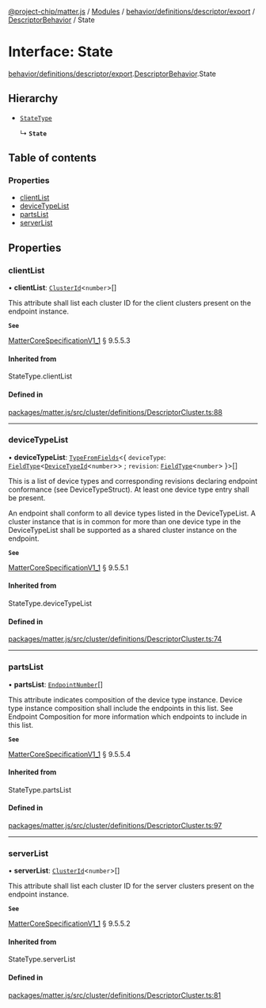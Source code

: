 [@project-chip/matter.js](../README.md) / [Modules](../modules.md) / [behavior/definitions/descriptor/export](../modules/behavior_definitions_descriptor_export.md) / [DescriptorBehavior](../modules/behavior_definitions_descriptor_export.DescriptorBehavior.md) / State

# Interface: State

[behavior/definitions/descriptor/export](../modules/behavior_definitions_descriptor_export.md).[DescriptorBehavior](../modules/behavior_definitions_descriptor_export.DescriptorBehavior.md).State

## Hierarchy

- [`StateType`](../modules/behavior_definitions_descriptor_export._internal_.md#statetype)

  ↳ **`State`**

## Table of contents

### Properties

- [clientList](behavior_definitions_descriptor_export.DescriptorBehavior.State.md#clientlist)
- [deviceTypeList](behavior_definitions_descriptor_export.DescriptorBehavior.State.md#devicetypelist)
- [partsList](behavior_definitions_descriptor_export.DescriptorBehavior.State.md#partslist)
- [serverList](behavior_definitions_descriptor_export.DescriptorBehavior.State.md#serverlist)

## Properties

### clientList

• **clientList**: [`ClusterId`](../modules/datatype_export.md#clusterid)\<`number`\>[]

This attribute shall list each cluster ID for the client clusters present on the endpoint instance.

**`See`**

[MatterCoreSpecificationV1_1](spec_export.MatterCoreSpecificationV1_1.md) § 9.5.5.3

#### Inherited from

StateType.clientList

#### Defined in

[packages/matter.js/src/cluster/definitions/DescriptorCluster.ts:88](https://github.com/project-chip/matter.js/blob/3adaded6/packages/matter.js/src/cluster/definitions/DescriptorCluster.ts#L88)

___

### deviceTypeList

• **deviceTypeList**: [`TypeFromFields`](../modules/tlv_export.md#typefromfields)\<\{ `deviceType`: [`FieldType`](tlv_export.FieldType.md)\<[`DeviceTypeId`](../modules/datatype_export.md#devicetypeid)\<`number`\>\> ; `revision`: [`FieldType`](tlv_export.FieldType.md)\<`number`\>  }\>[]

This is a list of device types and corresponding revisions declaring endpoint conformance (see
DeviceTypeStruct). At least one device type entry shall be present.

An endpoint shall conform to all device types listed in the DeviceTypeList. A cluster instance that is
in common for more than one device type in the DeviceTypeList shall be supported as a shared cluster
instance on the endpoint.

**`See`**

[MatterCoreSpecificationV1_1](spec_export.MatterCoreSpecificationV1_1.md) § 9.5.5.1

#### Inherited from

StateType.deviceTypeList

#### Defined in

[packages/matter.js/src/cluster/definitions/DescriptorCluster.ts:74](https://github.com/project-chip/matter.js/blob/3adaded6/packages/matter.js/src/cluster/definitions/DescriptorCluster.ts#L74)

___

### partsList

• **partsList**: [`EndpointNumber`](../modules/datatype_export.md#endpointnumber)[]

This attribute indicates composition of the device type instance. Device type instance composition shall
include the endpoints in this list. See Endpoint Composition for more information which endpoints to
include in this list.

**`See`**

[MatterCoreSpecificationV1_1](spec_export.MatterCoreSpecificationV1_1.md) § 9.5.5.4

#### Inherited from

StateType.partsList

#### Defined in

[packages/matter.js/src/cluster/definitions/DescriptorCluster.ts:97](https://github.com/project-chip/matter.js/blob/3adaded6/packages/matter.js/src/cluster/definitions/DescriptorCluster.ts#L97)

___

### serverList

• **serverList**: [`ClusterId`](../modules/datatype_export.md#clusterid)\<`number`\>[]

This attribute shall list each cluster ID for the server clusters present on the endpoint instance.

**`See`**

[MatterCoreSpecificationV1_1](spec_export.MatterCoreSpecificationV1_1.md) § 9.5.5.2

#### Inherited from

StateType.serverList

#### Defined in

[packages/matter.js/src/cluster/definitions/DescriptorCluster.ts:81](https://github.com/project-chip/matter.js/blob/3adaded6/packages/matter.js/src/cluster/definitions/DescriptorCluster.ts#L81)
